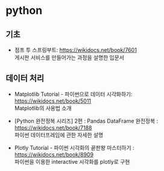 # python

## 기초
- 점프 투 스프링부트: <https://wikidocs.net/book/7601><br/>
  게시판 서비스를 만들어가는 과정을 설명한 입문서

## 데이터 처리
- Matplotlib Tutorial - 파이썬으로 데이터 시각화하기: <https://wikidocs.net/book/5011><br/>
  Matplotlib의 사용법 소개

- [Python 완전정복 시리즈] 2편 : Pandas DataFrame 완전정복
: <https://wikidocs.net/book/7188><br/>
  파이썬 데이터프레임에 관한 자세한 설명

- Plotly Tutorial - 파이썬 시각화의 끝판왕 마스터하기
: <https://wikidocs.net/book/8909><br/>
  파이썬을 이용한 interactive 시각화를 plotly로 구현
